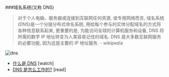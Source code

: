 ###域名系统(又称 DNS)

>对于个人电脑、服务器或连接到互联网任何资源, 或专用网络而言, 域名系统(DNS)是一个分层分布式命名系统, 用给每个参与的实体分配域名的方式将各种信息联系起来, 更重要的是, 为能访问全球的计算机服务和设备, DNS 将所需的数字 IP 地址转变为人类容易记住的域名. DNS 是大多数互联网服务的必要功能, 因为这是主要的 IP 地址服务. - wikipedia

![dns](https://raw.githubusercontent.com/dwqs/fedHandlebook/master/images/dns.jpg)

* [什么是 DNS](https://www.youtube.com/watch?v=72snZctFFtA) [watch]
* [DNS 是怎么工作的?](https://howdns.works/ep1/) [read]